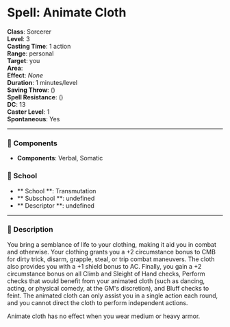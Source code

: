 
# Spell: Animate Cloth
**Class**: Sorcerer  
**Level**: 3  
**Casting Time**: 1 action  
**Range**: personal  
**Target**: you  
**Area**:   
**Effect**: _None_  
**Duration**: 1 minutes/level  
**Saving Throw**:  ()  
**Spell Resistance**:  ()  
**DC**: 13  
**Caster Level**: 1  
**Spontaneous**: Yes

---

### 🔮 Components
- **Components**: Verbal, Somatic

### 🏫 School
- ** School **: Transmutation
- ** Subschool **: undefined
- ** Descriptor **: undefined
---

### 📜 Description
You bring a semblance of life to your clothing, making it aid you in combat and otherwise. Your clothing grants you a +2 circumstance bonus to CMB for dirty trick, disarm, grapple, steal, or trip combat maneuvers. The cloth also provides you with a +1 shield bonus to AC. Finally, you gain a +2 circumstance bonus on all Climb and Sleight of Hand checks, Perform checks that would benefit from your animated cloth (such as dancing, acting, or physical comedy, at the GM's discretion), and Bluff checks to feint. The animated cloth can only assist you in a single action each round, and you cannot direct the cloth to perform independent actions.

Animate cloth has no effect when you wear medium or heavy armor.

